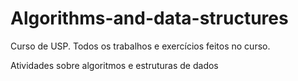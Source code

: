 # Algorithms-and-data-structures
Curso de USP. Todos os trabalhos e exercícios feitos no curso.

Atividades sobre algoritmos e estruturas de dados
